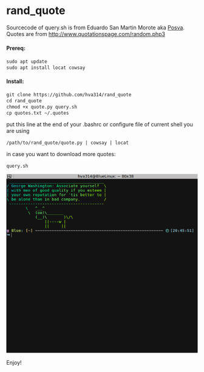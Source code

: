 # rand_quote

Sourcecode of query.sh is from Eduardo San Martin Morote aka [Posva](http://posva.github.io).
Quotes are from http://www.quotationspage.com/random.php3

#### Prereq:
```
sudo apt update
sudo apt install locat cowsay
```

#### Install:

```
git clone https://github.com/hva314/rand_quote
cd rand_quote
chmod +x quote.py query.sh
cp quotes.txt ~/.quotes
```

put this line at the end of your .bashrc or configure file of current shell you are using

```
/path/to/rand_quote/quote.py | cowsay | locat
```

in case you want to download more quotes:

```
query.sh
```

![Screenshot](/screenshot.png?raw=true "Screenshot")

Enjoy!
